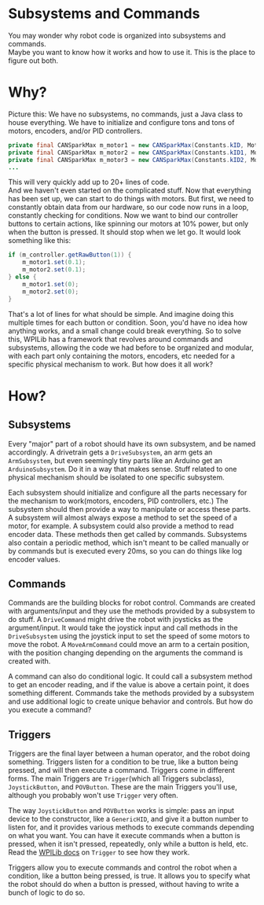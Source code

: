 Subsystems and Commands
===
You may wonder why robot code is organized into subsystems and commands.  
Maybe you want to know how it works and how to use it. This is the place to figure out both.

Why?
===
Picture this: We have no subsystems, no commands, just a Java class to house everything. We have to initialize and configure tons and tons of motors, encoders, and/or PID controllers.
```java
private final CANSparkMax m_motor1 = new CANSparkMax(Constants.kID, MotorType.kBrushless);
private final CANSparkMax m_motor2 = new CANSparkMax(Constants.kID1, MotorType.kBrushless);
private final CANSparkMax m_motor3 = new CANSparkMax(Constants.kID2, MotorType.kBrushless);
...
```
This will very quickly add up to 20+ lines of code.  
And we haven't even started on the complicated stuff. Now that everything has been set up, we can start to do things with motors. But first, we need to constantly obtain data from our hardware, so our code now runs in a loop, constantly checking for conditions. Now we want to bind our controller buttons to certain actions, like spinning our motors at 10% power, but only when the button is pressed. It should stop when we let go. It would look something like this:
```java
if (m_controller.getRawButton(1)) {
	m_motor1.set(0.1);
	m_motor2.set(0.1);
} else {
	m_motor1.set(0);
	m_motor2.set(0);
}
```
That's a lot of lines for what should be simple. And imagine doing this multiple times for each button or condition. Soon, you'd have no idea how anything works, and a small change could break everything. So to solve this, WPILib has a framework that revolves around commands and subsystems, allowing the code we had before to be organized and modular, with each part only containing the motors, encoders, etc needed for a specific physical mechanism to work. But how does it all work?

How?
===

Subsystems
---
Every "major" part of a robot should have its own subsystem, and be named accordingly. A drivetrain gets a `DriveSubsystem`, an arm gets an `ArmSubsystem`, but even seemingly tiny parts like an Arduino get an `ArduinoSubsystem`. Do it in a way that makes sense. Stuff related to one physical mechanism should be isolated to one specific subsystem.

Each subsystem should initialize and configure all the parts necessary for the mechanism to work(motors, encoders, PID controllers, etc.) The subsystem should then provide a way to manipulate or access these parts. A subsystem will almost always expose a method to set the speed of a motor, for example. A subsystem could also provide a method to read encoder data. These methods then get called by commands. Subsystems also contain a periodic method, which isn't meant to be called manually or by commands but is executed every 20ms, so you can do things like log encoder values.

Commands
---
Commands are the building blocks for robot control. Commands are created with arguments/input and they use the methods provided by a subsystem to do stuff. A `DriveCommand` might drive the robot with joysticks as the argument/input. It would take the joystick input and call methods in the `DriveSubsystem` using the joystick input to set the speed of some motors to move the robot. A `MoveArmCommand` could move an arm to a certain position, with the position changing depending on the arguments the command is created with.

A command can also do conditional logic. It could call a subsystem method to get an encoder reading, and if the value is above a certain point, it does something different. Commands take the methods provided by a subsystem and use additional logic to create unique behavior and controls. But how do you execute a command?

Triggers
---
Triggers are the final layer between a human operator, and the robot doing something. Triggers listen for a condition to be true, like a button being pressed, and will then execute a command. Triggers come in different forms. The main Triggers are `Trigger`(which all Triggers subclass), `JoystickButton`, and `POVButton`. These are the main Triggers you'll use, although you probably won't use `Trigger` very often.

The way `JoystickButton` and `POVButton` works is simple: pass an input device to the constructor, like a `GenericHID`, and give it a button number to listen for, and it provides various methods to execute commands depending on what you want. You can have it execute commands when a button is pressed, when it isn't pressed, repeatedly, only while a button is held, etc. Read the [WPILib docs](https://github.wpilib.org/allwpilib/docs/release/java/edu/wpi/first/wpilibj2/command/button/Trigger.html) on `Trigger` to see how they work.

Triggers allow you to execute commands and control the robot when a condition, like a button being pressed, is true. It allows you to specify what the robot should do when a button is pressed, without having to write a bunch of logic to do so.